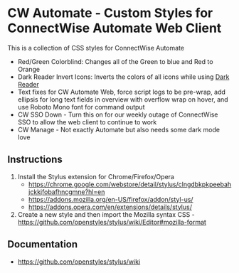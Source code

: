 # CW Automate - Custom Styles for ConnectWise Automate Web Client

This is a collection of CSS styles for ConnectWise Automate
- Red/Green Colorblind: Changes all of the Green to blue and Red to Orange
- Dark Reader Invert Icons: Inverts the colors of all icons while using [Dark Reader](https://darkreader.org/)
- Text fixes for CW Automate Web, force script logs to be pre-wrap, add ellipsis for long text fields in overview with overflow wrap on hover, and use Roboto Mono font for command output
- CW SSO Down - Turn this on for our weekly outage of ConnectWise SSO to allow the web client to continue to work
- CW Manage - Not exactly Automate but also needs some dark mode love

## Instructions
1. Install the Stylus extension for Chrome/Firefox/Opera
    - https://chrome.google.com/webstore/detail/stylus/clngdbkpkpeebahjckkjfobafhncgmne?hl=en
    - https://addons.mozilla.org/en-US/firefox/addon/styl-us/
    - https://addons.opera.com/en/extensions/details/stylus/
2. Create a new style and then import the Mozilla syntax CSS - https://github.com/openstyles/stylus/wiki/Editor#mozilla-format

## Documentation
- https://github.com/openstyles/stylus/wiki
